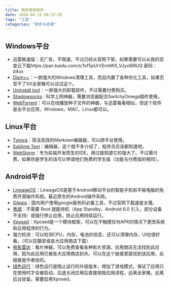 ```yaml
---
title: 我的常用软件
date: 2018-04-15 09:37:35
tags: "工具"
categories: "软件与资源"
---
```


## Windows平台

- 迅雷极速版：无广告，不限速，不过已经从官网下架，如果需要可以从我的百度云下载https://pan.baidu.com/s/1xf5pUrVErmWX_VJyxI6RUQ 密码：d4ox
- [Dism++](https://www.chuyu.me/zh-Hans/index.html)：一款强大的Windows清理工具，而且内置了各种优化工具，如果忍受不了XX全家桶可以试试这个。
- [Uninstall tool](https://www.crystalidea.com/uninstall-tool)：一款强大的卸载软件，不过需要付费购买。
- [Shadowsocks](https://shadowsocks.org/en/index.html) : 科学上网神器，需要浏览器配合SwitchyOmega插件使用。
- [WebTorrent](https://webtorrent.io/)：可以在线播放种子文件的神器，与迅雷看看相似，但这个软件是全平台应用，Windows，MAC，Linux都可以。





## Linux平台

- [Typora](https://www.typora.io/#linux)：简洁高效的Markown编辑器，可以跨平台使用。
- [Sublime Text](https://www.sublimetext.com/)：编辑器，这个就不多介绍了，程序员应该都知道吧。
- [WebStorm](https://www.jetbrains.com/webstorm/)：专为前端开发而生的IDE，用过就知道它的强大了。不过需付费，如果你是学生的话可以申请他们免费的学生版（功能与付费版的相同）。



## Android平台

- [LineageOS](https://www.lineageos.org/)：LineageOS是基于Android移动平台的智能手机和平板电脑的免费开源操作系统。最近原生的Android操作系统。
- [GApps](https://opengapps.org)：国内用户使用google服务的必备工具，不过官网下载速度太慢。
- [黑阈](https://play.google.com/store/apps/details?id=me.piebridge.brevent&hl=zh)：不需要 Root 就能待机（App Standby，Android 6.0 引入，部分设备不支持）或强行停止应用，防止应用持续运行。
- [Xposed](http://repo.xposed.info/module/de.robv.android.xposed.installer)：Xposed是一个模块框架，可以在不触摸任何APK的情况下更改系统和应用程序的行为。
- 强力检测：可以检测CPU，内存，电池的信息，还可以清理内存，UI也很好看。（可以在酷安或各大应用商店下载）
- [电影雷达](http://47.95.6.216)：看片神器，可以免费查看各种影片资源。应用商店无法找到此应用，因为此应用已被各大应用商店封杀。可以在这个链接里面找到该应用，此链接是作者给的。
- [绿色运行](https://www.coolapk.com/apk/com.green.running)：绿色运行是阻止运行的升级版本，增加了游戏模式，保证了应用只在使用时才会被启动，后退关闭应用后直接销毁应用进程，远离全家桶，远离后台驻留。需要启用Xposed。

